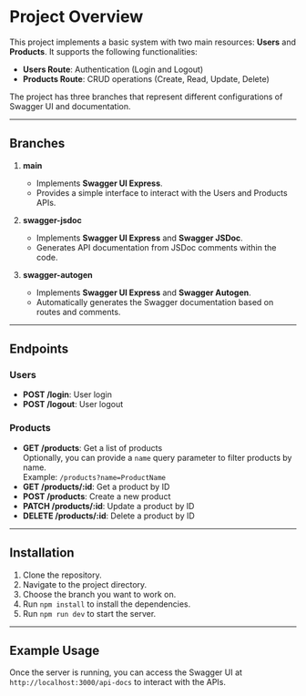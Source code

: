 # Project Overview

This project implements a basic system with two main resources: **Users** and **Products**. It supports the following functionalities:

- **Users Route**: Authentication (Login and Logout)
- **Products Route**: CRUD operations (Create, Read, Update, Delete)

The project has three branches that represent different configurations of Swagger UI and documentation.

---

## Branches

1. **main**

   - Implements **Swagger UI Express**.
   - Provides a simple interface to interact with the Users and Products APIs.

2. **swagger-jsdoc**

   - Implements **Swagger UI Express** and **Swagger JSDoc**.
   - Generates API documentation from JSDoc comments within the code.

3. **swagger-autogen**
   - Implements **Swagger UI Express** and **Swagger Autogen**.
   - Automatically generates the Swagger documentation based on routes and comments.

---

## Endpoints

### Users

- **POST /login**: User login
- **POST /logout**: User logout

### Products

- **GET /products**: Get a list of products  
  Optionally, you can provide a `name` query parameter to filter products by name.  
  Example: `/products?name=ProductName`
- **GET /products/:id**: Get a product by ID
- **POST /products**: Create a new product
- **PATCH /products/:id**: Update a product by ID
- **DELETE /products/:id**: Delete a product by ID

---

## Installation

1. Clone the repository.
2. Navigate to the project directory.
3. Choose the branch you want to work on.
4. Run `npm install` to install the dependencies.
5. Run `npm run dev` to start the server.

---

## Example Usage

Once the server is running, you can access the Swagger UI at `http://localhost:3000/api-docs` to interact with the APIs.
